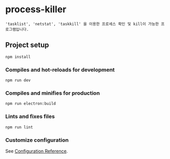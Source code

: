 # process-killer
```
'tasklist', 'netstat', 'taskkill' 을 이용한 프로세스 확인 및 kill이 가능한 프로그램입니다.
```

## Project setup
```
npm install
```

### Compiles and hot-reloads for development
```
npm run dev
```

### Compiles and minifies for production
```
npm run electron:build
```

### Lints and fixes files
```
npm run lint
```

### Customize configuration
See [Configuration Reference](https://cli.vuejs.org/config/).
